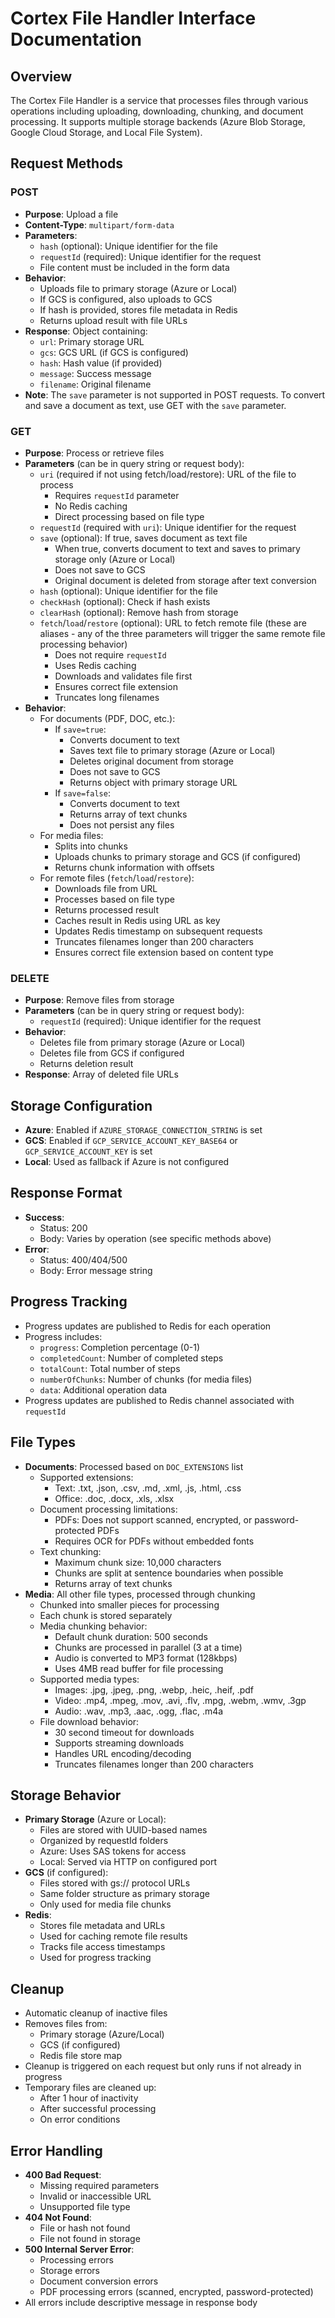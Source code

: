 # Cortex File Handler Interface Documentation

## Overview
The Cortex File Handler is a service that processes files through various operations including uploading, downloading, chunking, and document processing. It supports multiple storage backends (Azure Blob Storage, Google Cloud Storage, and Local File System).

## Request Methods

### POST
- **Purpose**: Upload a file
- **Content-Type**: `multipart/form-data`
- **Parameters**:
  - `hash` (optional): Unique identifier for the file
  - `requestId` (required): Unique identifier for the request
  - File content must be included in the form data
- **Behavior**: 
  - Uploads file to primary storage (Azure or Local)
  - If GCS is configured, also uploads to GCS
  - If hash is provided, stores file metadata in Redis
  - Returns upload result with file URLs
- **Response**: Object containing:
  - `url`: Primary storage URL
  - `gcs`: GCS URL (if GCS is configured)
  - `hash`: Hash value (if provided)
  - `message`: Success message
  - `filename`: Original filename
- **Note**: The `save` parameter is not supported in POST requests. To convert and save a document as text, use GET with the `save` parameter.

### GET
- **Purpose**: Process or retrieve files
- **Parameters** (can be in query string or request body):
  - `uri` (required if not using fetch/load/restore): URL of the file to process
    - Requires `requestId` parameter
    - No Redis caching
    - Direct processing based on file type
  - `requestId` (required with `uri`): Unique identifier for the request
  - `save` (optional): If true, saves document as text file
    - When true, converts document to text and saves to primary storage only (Azure or Local)
    - Does not save to GCS
    - Original document is deleted from storage after text conversion
  - `hash` (optional): Unique identifier for the file
  - `checkHash` (optional): Check if hash exists
  - `clearHash` (optional): Remove hash from storage
  - `fetch`/`load`/`restore` (optional): URL to fetch remote file (these are aliases - any of the three parameters will trigger the same remote file processing behavior)
    - Does not require `requestId`
    - Uses Redis caching
    - Downloads and validates file first
    - Ensures correct file extension
    - Truncates long filenames
- **Behavior**:
  - For documents (PDF, DOC, etc.):
    - If `save=true`: 
      - Converts document to text
      - Saves text file to primary storage (Azure or Local)
      - Deletes original document from storage
      - Does not save to GCS
      - Returns object with primary storage URL
    - If `save=false`: 
      - Converts document to text
      - Returns array of text chunks
      - Does not persist any files
  - For media files:
    - Splits into chunks
    - Uploads chunks to primary storage and GCS (if configured)
    - Returns chunk information with offsets
  - For remote files (`fetch`/`load`/`restore`):
    - Downloads file from URL
    - Processes based on file type
    - Returns processed result
    - Caches result in Redis using URL as key
    - Updates Redis timestamp on subsequent requests
    - Truncates filenames longer than 200 characters
    - Ensures correct file extension based on content type

### DELETE
- **Purpose**: Remove files from storage
- **Parameters** (can be in query string or request body):
  - `requestId` (required): Unique identifier for the request
- **Behavior**:
  - Deletes file from primary storage (Azure or Local)
  - Deletes file from GCS if configured
  - Returns deletion result
- **Response**: Array of deleted file URLs

## Storage Configuration
- **Azure**: Enabled if `AZURE_STORAGE_CONNECTION_STRING` is set
- **GCS**: Enabled if `GCP_SERVICE_ACCOUNT_KEY_BASE64` or `GCP_SERVICE_ACCOUNT_KEY` is set
- **Local**: Used as fallback if Azure is not configured

## Response Format
- **Success**: 
  - Status: 200
  - Body: Varies by operation (see specific methods above)
- **Error**:
  - Status: 400/404/500
  - Body: Error message string

## Progress Tracking
- Progress updates are published to Redis for each operation
- Progress includes:
  - `progress`: Completion percentage (0-1)
  - `completedCount`: Number of completed steps
  - `totalCount`: Total number of steps
  - `numberOfChunks`: Number of chunks (for media files)
  - `data`: Additional operation data
- Progress updates are published to Redis channel associated with `requestId`

## File Types
- **Documents**: Processed based on `DOC_EXTENSIONS` list
  - Supported extensions: 
    - Text: .txt, .json, .csv, .md, .xml, .js, .html, .css
    - Office: .doc, .docx, .xls, .xlsx
  - Document processing limitations:
    - PDFs: Does not support scanned, encrypted, or password-protected PDFs
    - Requires OCR for PDFs without embedded fonts
  - Text chunking:
    - Maximum chunk size: 10,000 characters
    - Chunks are split at sentence boundaries when possible
    - Returns array of text chunks
- **Media**: All other file types, processed through chunking
  - Chunked into smaller pieces for processing
  - Each chunk is stored separately
  - Media chunking behavior:
    - Default chunk duration: 500 seconds
    - Chunks are processed in parallel (3 at a time)
    - Audio is converted to MP3 format (128kbps)
    - Uses 4MB read buffer for file processing
  - Supported media types:
    - Images: .jpg, .jpeg, .png, .webp, .heic, .heif, .pdf
    - Video: .mp4, .mpeg, .mov, .avi, .flv, .mpg, .webm, .wmv, .3gp
    - Audio: .wav, .mp3, .aac, .ogg, .flac, .m4a
  - File download behavior:
    - 30 second timeout for downloads
    - Supports streaming downloads
    - Handles URL encoding/decoding
    - Truncates filenames longer than 200 characters

## Storage Behavior
- **Primary Storage** (Azure or Local):
  - Files are stored with UUID-based names
  - Organized by requestId folders
  - Azure: Uses SAS tokens for access
  - Local: Served via HTTP on configured port
- **GCS** (if configured):
  - Files stored with gs:// protocol URLs
  - Same folder structure as primary storage
  - Only used for media file chunks
- **Redis**:
  - Stores file metadata and URLs
  - Used for caching remote file results
  - Tracks file access timestamps
  - Used for progress tracking

## Cleanup
- Automatic cleanup of inactive files
- Removes files from:
  - Primary storage (Azure/Local)
  - GCS (if configured)
  - Redis file store map
- Cleanup is triggered on each request but only runs if not already in progress
- Temporary files are cleaned up:
  - After 1 hour of inactivity
  - After successful processing
  - On error conditions

## Error Handling
- **400 Bad Request**: 
  - Missing required parameters
  - Invalid or inaccessible URL
  - Unsupported file type
- **404 Not Found**: 
  - File or hash not found
  - File not found in storage
- **500 Internal Server Error**: 
  - Processing errors
  - Storage errors
  - Document conversion errors
  - PDF processing errors (scanned, encrypted, password-protected)
- All errors include descriptive message in response body 